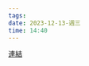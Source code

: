 ```yaml
---
tags: 
date: 2023-12-13-週三
time: 14:40
---
```

[連結](https://ephrain.net/mac-%E5%88%AA%E9%99%A4-xcode-%E7%9B%B8%E9%97%9C%E4%B8%8D%E5%BF%85%E8%A6%81%E7%9A%84%E6%AA%94%E6%A1%88%EF%BC%8C%E7%AF%80%E7%9C%81%E7%A3%81%E7%A2%9F%E7%A9%BA%E9%96%93/)
